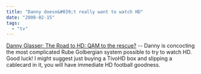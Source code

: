 ```yaml
---
title: "Danny doesn&#039;t really want to watch HD"
date: "2008-02-15"
tags: 
  - "tv"
---
```


[Danny Glasser: The Road to HD: QAM to the rescue?](http://dglasser.spaces.live.com/Blog/cns!E5964786241000A!1180.entry "Danny Glasser: The Road to HD: QAM to the rescue?") -- Danny is concocting the most complicated Rube Golbergian system possible to try to watch HD. Good luck! I might suggest just buying a TivoHD box and slipping a cablecard in it, you will have immediate HD football goodness.
